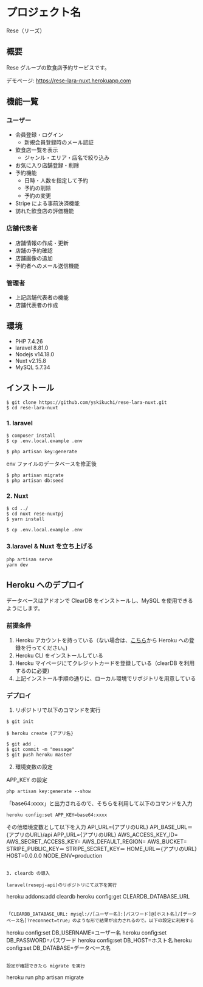 # プロジェクト名

Rese（リーズ）

## 概要

Rese グループの飲食店予約サービスです。

デモページ: https://rese-lara-nuxt.herokuapp.com

## 機能一覧

### ユーザー

-   会員登録・ログイン
    -   新規会員登録時のメール認証
-   飲食店一覧を表示
    -   ジャンル・エリア・店名で絞り込み
-   お気に入り店舗登録・削除
-   予約機能
    -   日時・人数を指定して予約
    -   予約の削除
    -   予約の変更
-   Stripe による事前決済機能
-   訪れた飲食店の評価機能

### 店舗代表者

-   店舗情報の作成・更新
-   店舗の予約確認
-   店舗画像の追加
-   予約者へのメール送信機能

### 管理者

-   上記店舗代表者の機能
-   店舗代表者の作成

## 環境

-   PHP 7.4.26
-   laravel 8.81.0
-   Nodejs v14.18.0
-   Nuxt v2.15.8
-   MySQL 5.7.34

## インストール

```
$ git clone https://github.com/yskikuchi/rese-lara-nuxt.git
$ cd rese-lara-nuxt
```

### 1. laravel

```
$ composer install
$ cp .env.local.example .env

$ php artisan key:generate
```

env ファイルのデータベースを修正後

```
$ php artisan migrate
$ php artisan db:seed
```

### 2. Nuxt

```
$ cd ../
$ cd nuxt rese-nuxtpj
$ yarn install

$ cp .env.local.example .env
```

### 3.laravel & Nuxt を立ち上げる

```
php artisan serve
yarn dev
```

## Heroku へのデプロイ

データベースはアドオンで ClearDB をインストールし、MySQL を使用できるようにします。

### 前提条件

1. Heroku アカウントを持っている（ない場合は、[こちら](https://signup.heroku.com/)から Heroku への登録を行ってください。)
2. Heroku CLI をインストールしている
3. Heroku マイページにてクレジットカードを登録している（clearDB を利用するのに必要)
4. 上記インストール手順の通りに、ローカル環境でリポジトリを用意している

### デプロイ

1. リポジトリで以下のコマンドを実行

```
$ git init

$ heroku create {アプリ名}

$ git add .
$ git commit -m "message"
$ git push heroku master
```

2. 環境変数の設定


APP_KEY の設定

```
php artisan key:generate --show
```

「base64:xxxx」と出力されるので、そちらを利用して以下のコマンドを入力

```
heroku config:set APP_KEY=base64:xxxx
```

その他環境変数として以下を入力
API_URL={アプリのURL}
API_BASE_URL＝{アプリのURL}/api
APP_URL={アプリのURL}
AWS_ACCESS_KEY_ID=
AWS_SECRET_ACCESS_KEY=
AWS_DEFAULT_REGION=
AWS_BUCKET=
STRIPE_PUBLIC_KEY＝
STRIPE_SECRET_KEY＝
HOME_URL＝{アプリのURL}
HOST=0.0.0.0
NODE_ENV=production
```

3. cleardb の導入

laravel(resepj-api)のリポジトリにて以下を実行

```
heroku addons:add cleardb
heroku config:get CLEARDB_DATABASE_URL
```

「CLEARDB_DATABASE_URL: mysql://[ユーザー名]:[パスワード]@[ホスト名]/[データベース名]?reconnect=true」のような形で結果が出力されるので。以下の設定に利用する

```
heroku config:set DB_USERNAME=ユーザー名
heroku config:set DB_PASSWORD=パスワード
heroku config:set DB_HOST=ホスト名
heroku config:set DB_DATABASE=データベース名
```

設定が確認できたら migrate を実行

```
heroku run php artisan migrate
```
